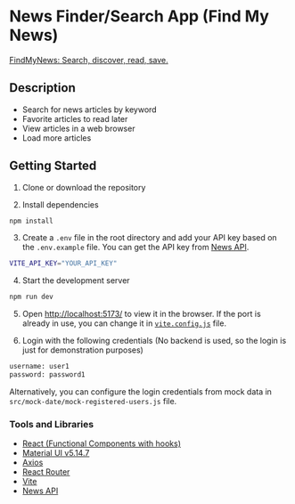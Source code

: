 # News Finder/Search App (Find My News)

[FindMyNews: Search, discover, read, save.](<(https://news.aboutjun.me/home)>)

## Description

- Search for news articles by keyword
- Favorite articles to read later
- View articles in a web browser
- Load more articles

## Getting Started

1. Clone or download the repository

2. Install dependencies

```bash
npm install
```

3. Create a `.env` file in the root directory and add your API key based on the `.env.example` file. You can get the API key from [News API](https://newsapi.org/).

```bash
VITE_API_KEY="YOUR_API_KEY"
```

4. Start the development server

```bash
npm run dev
```

5. Open [http://localhost:5173/](http://localhost:5173/) to view it in the browser. If the port is already in use, you can change it in [`vite.config.js`](https://vitejs.dev/config/server-options.html) file.

6. Login with the following credentials (No backend is used, so the login is just for demonstration purposes)

```bash
username: user1
password: password1
```

Alternatively, you can configure the login credentials from mock data in `src/mock-date/mock-registered-users.js` file.

### Tools and Libraries

- [React (Functional Components with hooks)](https://react.dev/)
- [Material UI v5.14.7](https://mui.com/)
- [Axios](https://axios-http.com/)
- [React Router](https://reactrouter.com/en/6.15.0)
- [Vite](https://vitejs.dev/)
- [News API](https://newsapi.org/)
